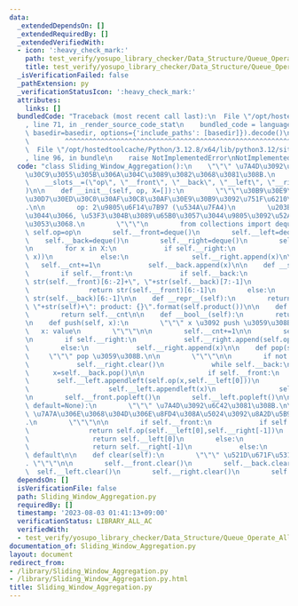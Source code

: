 ```yaml
---
data:
  _extendedDependsOn: []
  _extendedRequiredBy: []
  _extendedVerifiedWith:
  - icon: ':heavy_check_mark:'
    path: test_verify/yosupo_library_checker/Data_Structure/Queue_Operate_All_Composite.test.py
    title: test_verify/yosupo_library_checker/Data_Structure/Queue_Operate_All_Composite.test.py
  _isVerificationFailed: false
  _pathExtension: py
  _verificationStatusIcon: ':heavy_check_mark:'
  attributes:
    links: []
  bundledCode: "Traceback (most recent call last):\n  File \"/opt/hostedtoolcache/Python/3.12.8/x64/lib/python3.12/site-packages/onlinejudge_verify/documentation/build.py\"\
    , line 71, in _render_source_code_stat\n    bundled_code = language.bundle(stat.path,\
    \ basedir=basedir, options={'include_paths': [basedir]}).decode()\n          \
    \         ^^^^^^^^^^^^^^^^^^^^^^^^^^^^^^^^^^^^^^^^^^^^^^^^^^^^^^^^^^^^^^^^^^^^^^^^^^^^^^^^^\n\
    \  File \"/opt/hostedtoolcache/Python/3.12.8/x64/lib/python3.12/site-packages/onlinejudge_verify/languages/python.py\"\
    , line 96, in bundle\n    raise NotImplementedError\nNotImplementedError\n"
  code: "class Sliding_Window_Aggregation():\n    \"\"\" \u7A4D\u3092\u30B9\u30E9\u30A4\
    \u30C9\u3055\u305B\u306A\u304C\u3089\u3082\u3068\u3081\u308B.\n    \"\"\"\n\n\
    \    __slots__=(\"op\", \"__front\", \"__back\", \"__left\", \"__right\", \"__cnt\"\
    )\n\n    def __init__(self, op, X=[]):\n        \"\"\"\u30B9\u30E9\u30A4\u30C9\
    \u30D7\u30ED\u30C0\u30AF\u30C8\u30AF\u30E9\u30B9\u3092\u751F\u6210\u3059\u308B\
    .\n\n        op: 2\u9805\u6F14\u7B97 (\u534A\u7FA4)\n        \u203Bop\u306B\u3064\
    \u3044\u3066, \u53F3\u304B\u3089\u65B0\u3057\u3044\u9805\u3092\u52A0\u3048\u308B\
    \u3053\u3068.\n        \"\"\"\n        from collections import deque\n       \
    \ self.op=op\n        self.__front=deque()\n        self.__left=deque()\n    \
    \    self.__back=deque()\n        self.__right=deque()\n        self.__cnt=0\n\
    \n        for x in X:\n            if self.__right:\n                self.__right.append(self.op(self.__right[-1],\
    \ x))\n            else:\n                self.__right.append(x)\n\n         \
    \   self.__cnt+=1\n            self.__back.append(x)\n\n    def __str__(self):\n\
    \        if self.__front:\n            if self.__back:\n                return\
    \ str(self.__front)[6:-2]+\", \"+str(self.__back)[7:-1]\n            else:\n \
    \               return str(self.__front)[6:-1]\n        else:\n            return\
    \ str(self.__back)[6:-1]\n\n    def __repr__(self):\n        return \"Slide Product:\
    \ \"+str(self)+\": product: {}\".format(self.product())\n\n    def __len__(self):\n\
    \        return self.__cnt\n\n    def __bool__(self):\n        return self.__cnt>0\n\
    \n    def push(self, x):\n        \"\"\" x \u3092 push \u3059\u308B.\n\n     \
    \   x: value\n        \"\"\"\n\n        self.__cnt+=1\n\n        self.__back.append(x)\n\
    \n        if self.__right:\n            self.__right.append(self.op(self.__right[-1],x))\n\
    \        else:\n            self.__right.append(x)\n\n    def pop(self):\n   \
    \     \"\"\" pop \u3059\u308B.\n\n        \"\"\"\n\n        if not self.__front:\n\
    \            self.__right.clear()\n            while self.__back:\n          \
    \      x=self.__back.pop()\n\n                if self.__front:\n             \
    \       self.__left.appendleft(self.op(x,self.__left[0]))\n                else:\n\
    \                    self.__left.appendleft(x)\n                self.__front.appendleft(x)\n\
    \n        self.__front.popleft()\n        self.__left.popleft()\n\n    def product(self,\
    \ default=None):\n        \"\"\" \u7A4D\u3092\u6C42\u3081\u308B.\n\n        default:\
    \ \u7A7A\u306E\u3068\u304D\u306E\u8FD4\u308A\u5024\u3092\u8A2D\u5B9A\u3059\u308B\
    .\n        \"\"\"\n\n        if self.__front:\n            if self.__back:\n \
    \               return self.op(self.__left[0],self.__right[-1])\n            else:\n\
    \                return self.__left[0]\n        else:\n            if self.__back:\n\
    \                return self.__right[-1]\n            else:\n                return\
    \ default\n\n    def clear(self):\n        \"\"\" \u521D\u671F\u5316\u3059\u308B\
    . \"\"\"\n\n        self.__front.clear()\n        self.__back.clear()\n      \
    \  self.__left.clear()\n        self.__right.clear()\n        self.__cnt=0\n"
  dependsOn: []
  isVerificationFile: false
  path: Sliding_Window_Aggregation.py
  requiredBy: []
  timestamp: '2023-08-03 01:41:13+09:00'
  verificationStatus: LIBRARY_ALL_AC
  verifiedWith:
  - test_verify/yosupo_library_checker/Data_Structure/Queue_Operate_All_Composite.test.py
documentation_of: Sliding_Window_Aggregation.py
layout: document
redirect_from:
- /library/Sliding_Window_Aggregation.py
- /library/Sliding_Window_Aggregation.py.html
title: Sliding_Window_Aggregation.py
---
```

